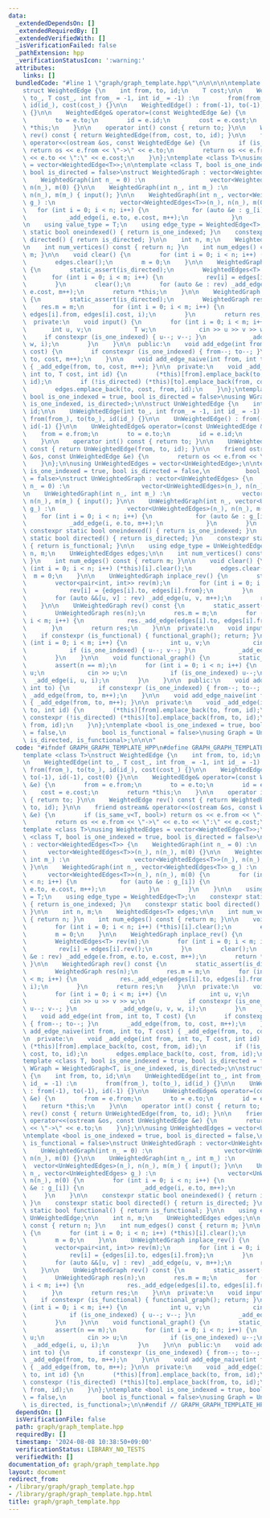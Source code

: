 ```yaml
---
data:
  _extendedDependsOn: []
  _extendedRequiredBy: []
  _extendedVerifiedWith: []
  _isVerificationFailed: false
  _pathExtension: hpp
  _verificationStatusIcon: ':warning:'
  attributes:
    links: []
  bundledCode: "#line 1 \"graph/graph_template.hpp\"\n\n\n\n\ntemplate <class T>\n\
    struct WeightedEdge {\n    int from, to, id;\n    T cost;\n\n    WeightedEdge(int\
    \ to_, T cost_, int from_ = -1, int id_ = -1) :\n        from(from_), to(to_),\
    \ id(id_), cost(cost_) {}\n\n    WeightedEdge() : from(-1), to(-1), id(-1), cost(0)\
    \ {}\n\n    WeightedEdge& operator=(const WeightedEdge &e) {\n        from = e.from;\n\
    \        to = e.to;\n        id = e.id;\n        cost = e.cost;\n        return\
    \ *this;\n    }\n\n    operator int() const { return to; }\n\n    WeightedEdge\
    \ rev() const { return WeightedEdge(from, cost, to, id); }\n\n    friend ostream&\
    \ operator<<(ostream &os, const WeightedEdge &e) {\n        if (is_same_v<T, bool>)\
    \ return os << e.from << \"->\" << e.to;\n        return os << e.from << \"->\"\
    \ << e.to << \":\" << e.cost;\n    }\n};\ntemplate <class T>\nusing WeightedEdges\
    \ = vector<WeightedEdge<T>>;\n\ntemplate <class T, bool is_one_indexed = true,\
    \ bool is_directed = false>\nstruct WeightedGraph : vector<WeightedEdges<T>> {\n\
    \    WeightedGraph(int n_ = 0) :\n                  vector<WeightedEdges<T>>(n_),\
    \ n(n_), m(0) {}\n\n    WeightedGraph(int n_, int m_) :\n                  vector<WeightedEdges<T>>(n_),\
    \ n(n_), m(m_) { input(); }\n\n    WeightedGraph(int n_, vector<WeightedEdges<T>>\
    \ g_) :\n                  vector<WeightedEdges<T>>(n_), n(n_), m(0) {\n     \
    \   for (int i = 0; i < n; i++) {\n            for (auto &e : g_[i]) {\n     \
    \           _add_edge(i, e.to, e.cost, m++);\n            }\n        }\n    }\n\
    \n    using value_type = T;\n    using edge_type = WeightedEdge<T>;\n    constexpr\
    \ static bool oneindexed() { return is_one_indexed; }\n    constexpr static bool\
    \ directed() { return is_directed; }\n\n    int n, m;\n    WeightedEdges<T> edges;\n\
    \n    int num_vertices() const { return n; }\n    int num_edges() const { return\
    \ m; }\n\n    void clear() {\n        for (int i = 0; i < n; i++) (*this)[i].clear();\n\
    \        edges.clear();\n        m = 0;\n    }\n\n    WeightedGraph inplace_rev()\
    \ {\n        static_assert(is_directed);\n        WeightedEdges<T> rev(m);\n \
    \       for (int i = 0; i < m; i++) {\n            rev[i] = edges[i].rev();\n\
    \        }\n        clear();\n        for (auto &e : rev) _add_edge(e.from, e.to,\
    \ e.cost, m++);\n        return *this;\n    }\n\n    WeightedGraph rev() const\
    \ {\n        static_assert(is_directed);\n        WeightedGraph res(n);\n    \
    \    res.m = m;\n        for (int i = 0; i < m; i++) {\n            res._add_edge(edges[i].to,\
    \ edges[i].from, edges[i].cost, i);\n        }\n        return res;\n    }\n\n\
    \  private:\n    void input() {\n        for (int i = 0; i < m; i++) {\n     \
    \       int u, v;\n            T w;\n            cin >> u >> v >> w;\n       \
    \     if constexpr (is_one_indexed) { u--; v--; }\n            _add_edge(u, v,\
    \ w, i);\n        }\n    }\n\n  public:\n    void add_edge(int from, int to, T\
    \ cost) {\n        if constexpr (is_one_indexed) { from--; to--; }\n        _add_edge(from,\
    \ to, cost, m++);\n    }\n\n    void add_edge_naive(int from, int to, T cost)\
    \ { _add_edge(from, to, cost, m++); }\n\n  private:\n    void _add_edge(int from,\
    \ int to, T cost, int id) {\n        (*this)[from].emplace_back(to, cost, from,\
    \ id);\n        if (!is_directed) (*this)[to].emplace_back(from, cost, to, id);\n\
    \        edges.emplace_back(to, cost, from, id);\n    }\n};\ntemplate <class T,\
    \ bool is_one_indexed = true, bool is_directed = false>\nusing WGraph = WeightedGraph<T,\
    \ is_one_indexed, is_directed>;\n\nstruct UnWeightedEdge {\n    int from, to,\
    \ id;\n\n    UnWeightedEdge(int to_, int from_ = -1, int id_ = -1) :\n       \
    \ from(from_), to(to_), id(id_) {}\n\n    UnWeightedEdge() : from(-1), to(-1),\
    \ id(-1) {}\n\n    UnWeightedEdge& operator=(const UnWeightedEdge &e) {\n    \
    \    from = e.from;\n        to = e.to;\n        id = e.id;\n        return *this;\n\
    \    }\n\n    operator int() const { return to; }\n\n    UnWeightedEdge rev()\
    \ const { return UnWeightedEdge(from, to, id); }\n\n    friend ostream& operator<<(ostream\
    \ &os, const UnWeightedEdge &e) {\n        return os << e.from << \"->\" << e.to;\n\
    \    }\n};\n\nusing UnWeightedEdges = vector<UnWeightedEdge>;\n\ntemplate <bool\
    \ is_one_indexed = true, bool is_directed = false,\n          bool is_functional\
    \ = false>\nstruct UnWeightedGraph : vector<UnWeightedEdges> {\n    UnWeightedGraph(int\
    \ n_ = 0) :\n                    vector<UnWeightedEdges>(n_), n(n_), m(0) {}\n\
    \n    UnWeightedGraph(int n_, int m_) :\n                    vector<UnWeightedEdges>(n_),\
    \ n(n_), m(m_) { input(); }\n\n    UnWeightedGraph(int n_, vector<UnWeightedEdges>\
    \ g_) :\n                    vector<UnWeightedEdges>(n_), n(n_), m(0) {\n    \
    \    for (int i = 0; i < n; i++) {\n            for (auto &e : g_[i]) {\n    \
    \            _add_edge(i, e.to, m++);\n            }\n        }\n    }\n\n   \
    \ constexpr static bool oneindexed() { return is_one_indexed; }\n    constexpr\
    \ static bool directed() { return is_directed; }\n    constexpr static bool functional()\
    \ { return is_functional; }\n\n    using edge_type = UnWeightedEdge;\n\n    int\
    \ n, m;\n    UnWeightedEdges edges;\n\n    int num_vertices() const { return n;\
    \ }\n    int num_edges() const { return m; }\n\n    void clear() {\n        for\
    \ (int i = 0; i < n; i++) (*this)[i].clear();\n        edges.clear();\n      \
    \  m = 0;\n    }\n\n    UnWeightedGraph inplace_rev() {\n        static_assert(is_directed);\n\
    \        vector<pair<int, int>> rev(m);\n        for (int i = 0; i < m; i++) {\n\
    \            rev[i] = {edges[i].to, edges[i].from};\n        }\n        clear();\n\
    \        for (auto &&[u, v] : rev) _add_edge(u, v, m++);\n        return *this;\n\
    \    }\n\n    UnWeightedGraph rev() const {\n        static_assert(is_directed);\n\
    \        UnWeightedGraph res(n);\n        res.m = m;\n        for (int i = 0;\
    \ i < m; i++) {\n            res._add_edge(edges[i].to, edges[i].from, i);\n \
    \       }\n        return res;\n    }\n\n  private:\n    void input() {\n    \
    \    if constexpr (is_functional) { functional_graph(); return; }\n        for\
    \ (int i = 0; i < m; i++) {\n            int u, v;\n            cin >> u >> v;\n\
    \            if (is_one_indexed) { u--; v--; }\n            _add_edge(u, v, i);\n\
    \        }\n    }\n\n    void functional_graph() {\n        static_assert(is_directed);\n\
    \        assert(n == m);\n        for (int i = 0; i < n; i++) {\n            int\
    \ u;\n            cin >> u;\n            if (is_one_indexed) u--;\n          \
    \  _add_edge(i, u, i);\n        }\n    }\n\n  public:\n    void add_edge(int from,\
    \ int to) {\n        if constexpr (is_one_indexed) { from--; to--; }\n       \
    \ _add_edge(from, to, m++);\n    }\n\n    void add_edge_naive(int from, int to)\
    \ { _add_edge(from, to, m++); }\n\n  private:\n    void _add_edge(int from, int\
    \ to, int id) {\n        (*this)[from].emplace_back(to, from, id);\n        if\
    \ constexpr (!is_directed) (*this)[to].emplace_back(from, to, id);\n        edges.emplace_back(to,\
    \ from, id);\n    }\n};\ntemplate <bool is_one_indexed = true, bool is_directed\
    \ = false,\n          bool is_functional = false>\nusing Graph = UnWeightedGraph<is_one_indexed,\
    \ is_directed, is_functional>;\n\n\n"
  code: "#ifndef GRAPH_GRAPH_TEMPLATE_HPP\n#define GRAPH_GRAPH_TEMPLATE_HPP 1\n\n\n\
    template <class T>\nstruct WeightedEdge {\n    int from, to, id;\n    T cost;\n\
    \n    WeightedEdge(int to_, T cost_, int from_ = -1, int id_ = -1) :\n       \
    \ from(from_), to(to_), id(id_), cost(cost_) {}\n\n    WeightedEdge() : from(-1),\
    \ to(-1), id(-1), cost(0) {}\n\n    WeightedEdge& operator=(const WeightedEdge\
    \ &e) {\n        from = e.from;\n        to = e.to;\n        id = e.id;\n    \
    \    cost = e.cost;\n        return *this;\n    }\n\n    operator int() const\
    \ { return to; }\n\n    WeightedEdge rev() const { return WeightedEdge(from, cost,\
    \ to, id); }\n\n    friend ostream& operator<<(ostream &os, const WeightedEdge\
    \ &e) {\n        if (is_same_v<T, bool>) return os << e.from << \"->\" << e.to;\n\
    \        return os << e.from << \"->\" << e.to << \":\" << e.cost;\n    }\n};\n\
    template <class T>\nusing WeightedEdges = vector<WeightedEdge<T>>;\n\ntemplate\
    \ <class T, bool is_one_indexed = true, bool is_directed = false>\nstruct WeightedGraph\
    \ : vector<WeightedEdges<T>> {\n    WeightedGraph(int n_ = 0) :\n            \
    \      vector<WeightedEdges<T>>(n_), n(n_), m(0) {}\n\n    WeightedGraph(int n_,\
    \ int m_) :\n                  vector<WeightedEdges<T>>(n_), n(n_), m(m_) { input();\
    \ }\n\n    WeightedGraph(int n_, vector<WeightedEdges<T>> g_) :\n            \
    \      vector<WeightedEdges<T>>(n_), n(n_), m(0) {\n        for (int i = 0; i\
    \ < n; i++) {\n            for (auto &e : g_[i]) {\n                _add_edge(i,\
    \ e.to, e.cost, m++);\n            }\n        }\n    }\n\n    using value_type\
    \ = T;\n    using edge_type = WeightedEdge<T>;\n    constexpr static bool oneindexed()\
    \ { return is_one_indexed; }\n    constexpr static bool directed() { return is_directed;\
    \ }\n\n    int n, m;\n    WeightedEdges<T> edges;\n\n    int num_vertices() const\
    \ { return n; }\n    int num_edges() const { return m; }\n\n    void clear() {\n\
    \        for (int i = 0; i < n; i++) (*this)[i].clear();\n        edges.clear();\n\
    \        m = 0;\n    }\n\n    WeightedGraph inplace_rev() {\n        static_assert(is_directed);\n\
    \        WeightedEdges<T> rev(m);\n        for (int i = 0; i < m; i++) {\n   \
    \         rev[i] = edges[i].rev();\n        }\n        clear();\n        for (auto\
    \ &e : rev) _add_edge(e.from, e.to, e.cost, m++);\n        return *this;\n   \
    \ }\n\n    WeightedGraph rev() const {\n        static_assert(is_directed);\n\
    \        WeightedGraph res(n);\n        res.m = m;\n        for (int i = 0; i\
    \ < m; i++) {\n            res._add_edge(edges[i].to, edges[i].from, edges[i].cost,\
    \ i);\n        }\n        return res;\n    }\n\n  private:\n    void input() {\n\
    \        for (int i = 0; i < m; i++) {\n            int u, v;\n            T w;\n\
    \            cin >> u >> v >> w;\n            if constexpr (is_one_indexed) {\
    \ u--; v--; }\n            _add_edge(u, v, w, i);\n        }\n    }\n\n  public:\n\
    \    void add_edge(int from, int to, T cost) {\n        if constexpr (is_one_indexed)\
    \ { from--; to--; }\n        _add_edge(from, to, cost, m++);\n    }\n\n    void\
    \ add_edge_naive(int from, int to, T cost) { _add_edge(from, to, cost, m++); }\n\
    \n  private:\n    void _add_edge(int from, int to, T cost, int id) {\n       \
    \ (*this)[from].emplace_back(to, cost, from, id);\n        if (!is_directed) (*this)[to].emplace_back(from,\
    \ cost, to, id);\n        edges.emplace_back(to, cost, from, id);\n    }\n};\n\
    template <class T, bool is_one_indexed = true, bool is_directed = false>\nusing\
    \ WGraph = WeightedGraph<T, is_one_indexed, is_directed>;\n\nstruct UnWeightedEdge\
    \ {\n    int from, to, id;\n\n    UnWeightedEdge(int to_, int from_ = -1, int\
    \ id_ = -1) :\n        from(from_), to(to_), id(id_) {}\n\n    UnWeightedEdge()\
    \ : from(-1), to(-1), id(-1) {}\n\n    UnWeightedEdge& operator=(const UnWeightedEdge\
    \ &e) {\n        from = e.from;\n        to = e.to;\n        id = e.id;\n    \
    \    return *this;\n    }\n\n    operator int() const { return to; }\n\n    UnWeightedEdge\
    \ rev() const { return UnWeightedEdge(from, to, id); }\n\n    friend ostream&\
    \ operator<<(ostream &os, const UnWeightedEdge &e) {\n        return os << e.from\
    \ << \"->\" << e.to;\n    }\n};\n\nusing UnWeightedEdges = vector<UnWeightedEdge>;\n\
    \ntemplate <bool is_one_indexed = true, bool is_directed = false,\n          bool\
    \ is_functional = false>\nstruct UnWeightedGraph : vector<UnWeightedEdges> {\n\
    \    UnWeightedGraph(int n_ = 0) :\n                    vector<UnWeightedEdges>(n_),\
    \ n(n_), m(0) {}\n\n    UnWeightedGraph(int n_, int m_) :\n                  \
    \  vector<UnWeightedEdges>(n_), n(n_), m(m_) { input(); }\n\n    UnWeightedGraph(int\
    \ n_, vector<UnWeightedEdges> g_) :\n                    vector<UnWeightedEdges>(n_),\
    \ n(n_), m(0) {\n        for (int i = 0; i < n; i++) {\n            for (auto\
    \ &e : g_[i]) {\n                _add_edge(i, e.to, m++);\n            }\n   \
    \     }\n    }\n\n    constexpr static bool oneindexed() { return is_one_indexed;\
    \ }\n    constexpr static bool directed() { return is_directed; }\n    constexpr\
    \ static bool functional() { return is_functional; }\n\n    using edge_type =\
    \ UnWeightedEdge;\n\n    int n, m;\n    UnWeightedEdges edges;\n\n    int num_vertices()\
    \ const { return n; }\n    int num_edges() const { return m; }\n\n    void clear()\
    \ {\n        for (int i = 0; i < n; i++) (*this)[i].clear();\n        edges.clear();\n\
    \        m = 0;\n    }\n\n    UnWeightedGraph inplace_rev() {\n        static_assert(is_directed);\n\
    \        vector<pair<int, int>> rev(m);\n        for (int i = 0; i < m; i++) {\n\
    \            rev[i] = {edges[i].to, edges[i].from};\n        }\n        clear();\n\
    \        for (auto &&[u, v] : rev) _add_edge(u, v, m++);\n        return *this;\n\
    \    }\n\n    UnWeightedGraph rev() const {\n        static_assert(is_directed);\n\
    \        UnWeightedGraph res(n);\n        res.m = m;\n        for (int i = 0;\
    \ i < m; i++) {\n            res._add_edge(edges[i].to, edges[i].from, i);\n \
    \       }\n        return res;\n    }\n\n  private:\n    void input() {\n    \
    \    if constexpr (is_functional) { functional_graph(); return; }\n        for\
    \ (int i = 0; i < m; i++) {\n            int u, v;\n            cin >> u >> v;\n\
    \            if (is_one_indexed) { u--; v--; }\n            _add_edge(u, v, i);\n\
    \        }\n    }\n\n    void functional_graph() {\n        static_assert(is_directed);\n\
    \        assert(n == m);\n        for (int i = 0; i < n; i++) {\n            int\
    \ u;\n            cin >> u;\n            if (is_one_indexed) u--;\n          \
    \  _add_edge(i, u, i);\n        }\n    }\n\n  public:\n    void add_edge(int from,\
    \ int to) {\n        if constexpr (is_one_indexed) { from--; to--; }\n       \
    \ _add_edge(from, to, m++);\n    }\n\n    void add_edge_naive(int from, int to)\
    \ { _add_edge(from, to, m++); }\n\n  private:\n    void _add_edge(int from, int\
    \ to, int id) {\n        (*this)[from].emplace_back(to, from, id);\n        if\
    \ constexpr (!is_directed) (*this)[to].emplace_back(from, to, id);\n        edges.emplace_back(to,\
    \ from, id);\n    }\n};\ntemplate <bool is_one_indexed = true, bool is_directed\
    \ = false,\n          bool is_functional = false>\nusing Graph = UnWeightedGraph<is_one_indexed,\
    \ is_directed, is_functional>;\n\n#endif // GRAPH_GRAPH_TEMPLATE_HPP\n"
  dependsOn: []
  isVerificationFile: false
  path: graph/graph_template.hpp
  requiredBy: []
  timestamp: '2024-08-08 10:38:50+09:00'
  verificationStatus: LIBRARY_NO_TESTS
  verifiedWith: []
documentation_of: graph/graph_template.hpp
layout: document
redirect_from:
- /library/graph/graph_template.hpp
- /library/graph/graph_template.hpp.html
title: graph/graph_template.hpp
---
```


